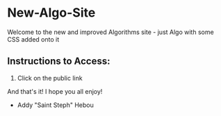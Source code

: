 # New-Algo-Site

Welcome to the new and improved Algorithms site - just Algo with some CSS added onto it

## Instructions to Access:
1. Click on the public link

And that's it! I hope you all enjoy!

- Addy "Saint Steph" Hebou